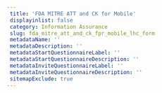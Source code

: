 ```yaml
--- 
 title: 'FDA MITRE ATT and CK for Mobile' 
 displayinlist: false 
 category: Information Assurance
 slug: fda_mitre_att_and_ck_fpr_mobile_lhc_form
 metadataName: ''
 metadataDescription: ''
 metadataStartQuestionnaireLabel: ''
 metadataStartQuestionnaireDescription: ''
 metadataInviteQuestionnaireLabel: ''
 metadataInviteQuestionnaireDescription: ''
 sitemapExclude: true
---
```

